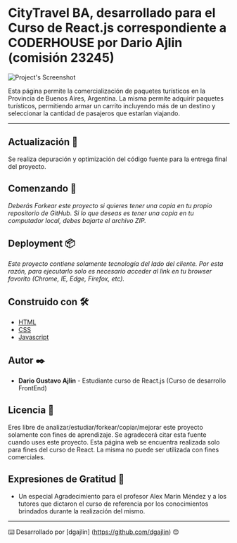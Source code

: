 # CityTravel BA, desarrollado para el Curso de React.js correspondiente a CODERHOUSE por Dario Ajlin (comisión 23245)


![Project's Screenshot]( https://firebasestorage.googleapis.com/v0/b/citytravelba.appspot.com/o/BA.jpg?alt=media&token=a4c67376-be82-4755-b23c-6a881bbb8d38)


Esta página permite la comercialización de paquetes turísticos en la Provincia de Buenos Aires, Argentina.
La misma permite adquirir paquetes turísticos, permitiendo armar un carrito incluyendo más de un destino y seleccionar la cantidad de pasajeros que estarían viajando.

---
## Actualización 💪
Se realiza depuración y optimización del código fuente para la entrega final del proyecto.


## Comenzando 🚀

_Deberás Forkear este proyecto si quieres tener una copia en tu propio repositorio de GitHub._
_Si lo que deseas es tener una copia en tu computador local, debes bajarte el archivo ZIP._


## Deployment 📦

_Este proyecto contiene solamente tecnología del lado del cliente. Por esta razón, para ejecutarlo solo es necesario acceder al link en tu browser favorito (Chrome, IE, Edge, Firefox, etc)._


## Construido con 🛠️


* [HTML](https://developer.mozilla.org/es/docs/Web/HTML)
* [CSS](https://developer.mozilla.org/es/docs/Web/CSS)
* [Javascript](https://developer.mozilla.org/es/docs/Web/JavaScript)


## Autor ✒️

* **Dario Gustavo Ajlin** - Estudiante curso de React.js (Curso de desarrollo FrontEnd) 


## Licencia 📄

Eres libre de analizar/estudiar/forkear/copiar/mejorar este proyecto solamente con fines de aprendizaje. Se agradecerá citar esta fuente cuando uses este proyecto.
Esta página web se encuentra realizada solo para fines del curso de React. La misma no puede ser utilizada con fines comerciales.

## Expresiones de Gratitud 🎁

* Un especial Agradecimiento para el profesor Alex Marín Méndez y a los tutores que dictaron el curso de referencia por los conocimientos brindados durante la realización del mismo.


---
⌨️ Desarrollado por [dgajlin] (https://github.com/dgajlin) 😊
